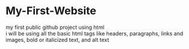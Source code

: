 # My-First-Website
my first public github project using html
<br>
i will be using all the basic html tags like headers, paragraphs, links and images, bold or italicized text, and alt text
